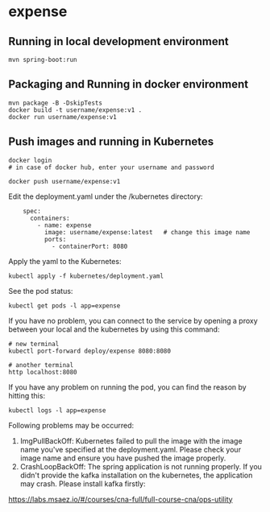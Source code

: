 # expense

## Running in local development environment

```
mvn spring-boot:run
```

## Packaging and Running in docker environment

```
mvn package -B -DskipTests
docker build -t username/expense:v1 .
docker run username/expense:v1
```

## Push images and running in Kubernetes

```
docker login 
# in case of docker hub, enter your username and password

docker push username/expense:v1
```

Edit the deployment.yaml under the /kubernetes directory:
```
    spec:
      containers:
        - name: expense
          image: username/expense:latest   # change this image name
          ports:
            - containerPort: 8080

```

Apply the yaml to the Kubernetes:
```
kubectl apply -f kubernetes/deployment.yaml
```

See the pod status:
```
kubectl get pods -l app=expense
```

If you have no problem, you can connect to the service by opening a proxy between your local and the kubernetes by using this command:
```
# new terminal
kubectl port-forward deploy/expense 8080:8080

# another terminal
http localhost:8080
```

If you have any problem on running the pod, you can find the reason by hitting this:
```
kubectl logs -l app=expense
```

Following problems may be occurred:

1. ImgPullBackOff:  Kubernetes failed to pull the image with the image name you've specified at the deployment.yaml. Please check your image name and ensure you have pushed the image properly.
1. CrashLoopBackOff: The spring application is not running properly. If you didn't provide the kafka installation on the kubernetes, the application may crash. Please install kafka firstly:

https://labs.msaez.io/#/courses/cna-full/full-course-cna/ops-utility

